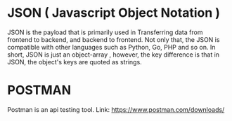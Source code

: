 # JSON ( Javascript Object Notation )

JSON is the payload that is primarily used in Transferring data from frontend to backend, and backend to frontend. Not only that, the JSON is compatible with other languages such as Python, Go, PHP and so on. In short, JSON is just an object-array , however, the key difference is that in JSON, the object's keys are quoted as strings.

# POSTMAN

Postman is an api testing tool.
Link: https://www.postman.com/downloads/
